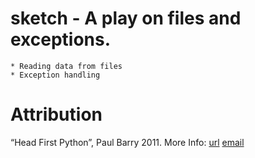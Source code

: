 # sketch - A play on files and exceptions. 

    * Reading data from files
    * Exception handling

Attribution
===========
“Head First Python”, Paul Barry 2011.
More Info:
    [url](http:www.headfirstlabs.com)
    [email](hfpython@headfirstlabs.com)